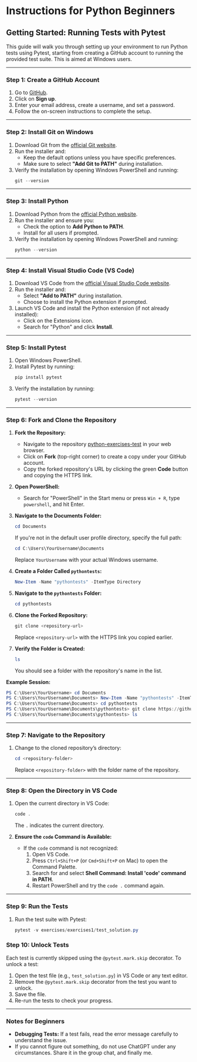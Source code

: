 # Instructions for Python Beginners

## Getting Started: Running Tests with Pytest

This guide will walk you through setting up your environment to run Python tests using Pytest, starting from creating a GitHub account to running the provided test suite. This is aimed at Windows users.

---

### Step 1: Create a GitHub Account

1. Go to [GitHub](https://github.com/).
2. Click on **Sign up**.
3. Enter your email address, create a username, and set a password.
4. Follow the on-screen instructions to complete the setup.

---

### Step 2: Install Git on Windows

1. Download Git from the [official Git website](https://git-scm.com/downloads).
2. Run the installer and:
   - Keep the default options unless you have specific preferences.
   - Make sure to select **"Add Git to PATH"** during installation.
3. Verify the installation by opening Windows PowerShell and running:
   ```powershell
   git --version
   ```

---

### Step 3: Install Python

1. Download Python from the [official Python website](https://www.python.org/downloads/).
2. Run the installer and ensure you:
   - Check the option to **Add Python to PATH**.
   - Install for all users if prompted.
3. Verify the installation by opening Windows PowerShell and running:
   ```powershell
   python --version
   ```

---

### Step 4: Install Visual Studio Code (VS Code)

1. Download VS Code from the [official Visual Studio Code website](https://code.visualstudio.com/).
2. Run the installer and:
   - Select **"Add to PATH"** during installation.
   - Choose to install the Python extension if prompted.
3. Launch VS Code and install the Python extension (if not already installed):
   - Click on the Extensions icon.
   - Search for "Python" and click **Install**.

---

### Step 5: Install Pytest

1. Open Windows PowerShell.
2. Install Pytest by running:
   ```powershell
   pip install pytest
   ```
3. Verify the installation by running:
   ```powershell
   pytest --version
   ```

---

### Step 6: Fork and Clone the Repository

1. **Fork the Repository:**

   - Navigate to the repository [python-exercises-test](https://github.com/Methal-Abeywickrama/python-excercises-test) in your web browser.
   - Click on **Fork** (top-right corner) to create a copy under your GitHub account.
   - Copy the forked repository's URL by clicking the green **Code** button and copying the HTTPS link.

2. **Open PowerShell:**

   - Search for "PowerShell" in the Start menu or press `Win + R`, type `powershell`, and hit Enter.

3. **Navigate to the Documents Folder:**

   ```powershell
   cd Documents
   ```

   If you're not in the default user profile directory, specify the full path:

   ```powershell
   cd C:\Users\YourUsername\Documents
   ```

   Replace `YourUsername` with your actual Windows username.

4. **Create a Folder Called ****************************************`pythontests`****************************************:**

   ```powershell
   New-Item -Name "pythontests" -ItemType Directory
   ```

5. **Navigate to the ****************************************`pythontests`**************************************** Folder:**

   ```powershell
   cd pythontests
   ```

6. **Clone the Forked Repository:**

   ```powershell
   git clone <repository-url>
   ```

   Replace `<repository-url>` with the HTTPS link you copied earlier.

7. **Verify the Folder is Created:**

   ```powershell
   ls
   ```

   You should see a folder with the repository's name in the list.

**Example Session:**

```powershell
PS C:\Users\YourUsername> cd Documents  
PS C:\Users\YourUsername\Documents> New-Item -Name "pythontests" -ItemType Directory  
PS C:\Users\YourUsername\Documents> cd pythontests  
PS C:\Users\YourUsername\Documents\pythontests> git clone https://github.com/YourUsername/python-excercises-test.git  
PS C:\Users\YourUsername\Documents\pythontests> ls  
```

---

### Step 7: Navigate to the Repository

1. Change to the cloned repository’s directory:
   ```powershell
   cd <repository-folder>
   ```
   Replace `<repository-folder>` with the folder name of the repository.

---

### Step 8: Open the Directory in VS Code

1. Open the current directory in VS Code:

   ```powershell
   code .
   ```

   The `.` indicates the current directory.

2. **Ensure the ****************************************`code`**************************************** Command is Available:**

   - If the `code` command is not recognized:
     1. Open VS Code.
     2. Press `Ctrl+Shift+P` (or `Cmd+Shift+P` on Mac) to open the Command Palette.
     3. Search for and select **Shell Command: Install 'code' command in PATH**.
     4. Restart PowerShell and try the `code .` command again.

---

### Step 9: Run the Tests

1. Run the test suite with Pytest:
   ```powershell
   pytest -v exercises/exercises1/test_solution.py
   ```
### Step 10: Unlock Tests

Each test is currently skipped using the `@pytest.mark.skip` decorator. To unlock a test:

1. Open the test file (e.g., `test_solution.py`) in VS Code or any text editor.
2. Remove the `@pytest.mark.skip` decorator from the test you want to unlock.
3. Save the file.
4. Re-run the tests to check your progress.

---

### Notes for Beginners

- **Debugging Tests:** If a test fails, read the error message carefully to understand the issue.
- If you cannot figure out something, do not use ChatGPT under any circumstances. Share it in the group chat, and finally me.

